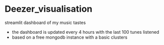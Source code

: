 # Deezer_visualisation


streamlit dashboard of my music tastes


- the dashboard is updated every 4 hours with the last 100 tunes listened 
- based on a free mongodb instance with a basic clusters 
